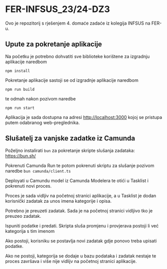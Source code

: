 # FER-INFSUS_23/24-DZ3

Ovo je repozitorij s rješenjem 4. domaće zadaće iz kolegija INFSUS na FER-u.

## Upute za pokretanje aplikacije

Na početku je potrebno dohvatiti sve biblioteke korištene za izgradnju aplikacije naredbom

`npm install`

Pokretanje aplikacije sastoji se od izgradnje aplikacije naredbom

`npm run build`

te odmah nakon pozivom naredbe

`npm run start`

Aplikacija je sada dostupna na adresi [http://localhost:3000](https://localhost:3000) kojoj se pristupa putem odabranog web-preglednika.

## Slušatelj za vanjske zadatke iz Camunda

Poželjno instalirati `bun` za pokretanje skripte slušanja zadataka: https://bun.sh/

Pokrenuti Camunda Run te potom pokrenuti skriptu za slušanje pozivom naredbe `bun camunda/client.ts`

Deployati u Camundu model iz Camunda Modelera te otići u Tasklist i pokrenuti novi proces.

Proces je sada vidljiv na početnoj stranici aplikacije, a u Tasklist je dodan korisnički zadatak za unos imena kategorije i opisa.

Potrebno je preuzeti zadatak. Sada je na početnoj stranici vidljivo tko je preuzeo zadatak.

Ispuniti podatke i predati. Skripta sluša promjenu i provjerava postoji li već kategorija s tim imenom

Ako postoji, korisniku se postavlja novi zadatak gdje ponovo treba upisati podatke.

Ako ne postoji, kategorija se dodaje u bazu podataka i zadatak nestaje te proces završava i više nije vidlijv na početnoj stranici aplikacije.

